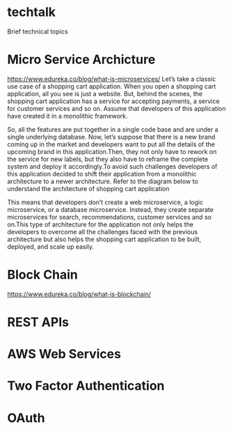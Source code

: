 # techtalk
Brief technical topics

# Micro Service Archicture
  https://www.edureka.co/blog/what-is-microservices/
  Let’s take a classic use case of a shopping cart application.  When you open a shopping cart application, all you see is just a website. But, behind the scenes, the shopping   cart application has a service for accepting payments, a service for customer services and so on. Assume that developers of this application have created it in a monolithic framework. 
  
  So, all the features are put together in a single code base and are under a single underlying database. Now, let’s suppose that there is a new brand coming up in the market and developers want to put all the details of the upcoming brand in this application.Then, they not only have to rework on the service for new labels, but they also have to reframe the complete system and deploy it accordingly.To avoid such challenges developers of this application decided to shift their application from a monolithic architecture to a newer architecture. Refer to the diagram below to understand the architecture of shopping cart application
  
  This means that developers don’t create a web microservice, a logic microservice, or a database microservice. Instead, they create separate microservices for search, recommendations, customer services and so on.This type of architecture for the application not only helps the developers to overcome all the challenges faced with the previous architecture but also helps the shopping cart application to be built, deployed, and scale up easily.

# Block Chain
https://www.edureka.co/blog/what-is-blockchain/


# REST APIs

# AWS Web Services

# Two Factor Authentication

# OAuth
